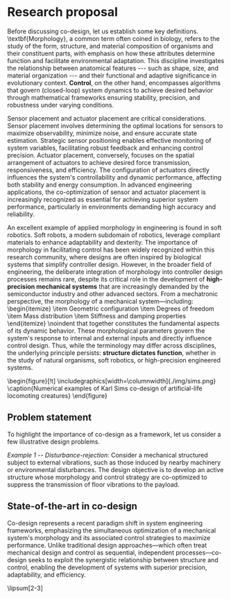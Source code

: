 # Research proposal
Before discussing co-design, let us establish some key definitions. \textbf{Morphology}, a common term often coined in biology, refers to the study of the form, structure, and material composition of organisms and their constituent parts, with emphasis on how these attributes determine function and facilitate environmental adaptation. This discipline investigates the relationship between anatomical features --- such as shape, size, and material organization --- and their functional and adaptive significance in evolutionary context. **Control**, on the other hand, encompasses algorithms that govern (closed-loop) system dynamics to achieve desired behavior through mathematical frameworks ensuring stability, precision, and robustness under varying conditions.

<!-- Before examining co-design, we establish key definitions. **Morphology** refers to the study of form, structure, and material composition of organisms, emphasizing how these attributes determine function and environmental adaptation. **Control** encompasses algorithms that govern system dynamics to achieve desired behavior through mathematical frameworks ensuring stability, accuracy, and robustness under varying conditions. -->

Sensor placement and actuator placement are critical considerations. Sensor placement involves determining the optimal locations for sensors to maximize observability, minimize noise, and ensure accurate state estimation. Strategic sensor positioning enables effective monitoring of system variables, facilitating robust feedback and enhancing control precision. Actuator placement, conversely, focuses on the spatial arrangement of actuators to achieve desired force transmission, responsiveness, and efficiency. The configuration of actuators directly influences the system's controllability and dynamic performance, affecting both stability and energy consumption. In advanced engineering applications, the co-optimization of sensor and actuator placement is increasingly recognized as essential for achieving superior system performance, particularly in environments demanding high accuracy and reliability.

An excellent example of applied morphology in engineering is found in soft robotics. Soft robots, a modern subdomain of robotics, leverage compliant materials to enhance adaptability and dexterity. The importance of morphology in facilitating control has been widely recognized within this research community, where designs are often inspired by biological systems that simplify controller design. However, in the broader field of engineering, the deliberate integration of morphology into controller design processes remains rare, despite its critical role in the development of **high-precision mechanical systems** that are increasingly demanded by the semiconductor industry and other advanced sectors. From a mechatronic perspective, the morphology of a mechanical system—including:
\begin{itemize}
  \item Geometric configuration
  \item Degrees of freedom
  \item Mass distribution
  \item Stiffness and damping properties
\end{itemize}
\noindent that together constitutes the fundamental aspects of its dynamic behavior. These morphological parameters govern the system's response to internal and external inputs and directly influence control design. Thus, while the terminology may differ across disciplines, the underlying principle persists: **structure dictates function**, whether in the study of natural organisms, soft robotics, or high-precision engineered systems.

\begin{figure}[!t]
  \includegraphics[width=\columnwidth]{./img/sims.png}
  \caption{Numerical examples of Karl Sims co-design of artificial-life locomoting creatures}
\end{figure}

## Problem statement
To highlight the importance of co-design as a framework, let us consider a few illustrative design problems.

*Example 1 -- Disturbance-rejection*: Consider a mechanical structured subject to external vibrations, such as those induced by nearby machinery or environmental disturbances. The design objective is to develop an active structure whose morphology and control strategy are co-optimized to suppress the transmission of floor vibrations to the payload. 
## State-of-the-art in co-design
Co-design represents a recent paradigm shift in system engineering frameworks, emphasizing the simultaneous optimization of a mechanical system's morphology and its associated control strategies to maximize performance. Unlike traditional design approaches—which often treat mechanical design and control as sequential, independent processes—co-design seeks to exploit the synergistic relationship between structure and control, enabling the development of systems with superior precision, adaptability, and efficiency.

\lipsum[2-3]
